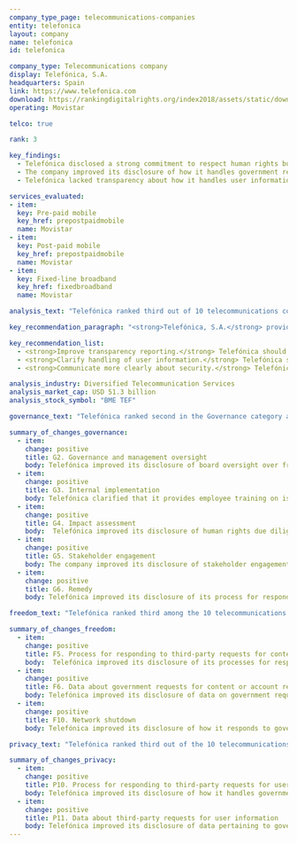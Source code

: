 ```yaml
---
company_type_page: telecommunications-companies
entity: telefonica
layout: company
name: telefonica
id: telefonica

company_type: Telecommunications company
display: Telefónica, S.A.
headquarters: Spain
link: https://www.telefonica.com
download: https://rankingdigitalrights.org/index2018/assets/static/download/Telefonica.pdf
operating: Movistar

telco: true

rank: 3

key_findings:
  - Telefónica disclosed a strong commitment to respect human rights but was less transparent about policies affecting users’ freedom of expression and privacy in practice.
  - The company improved its disclosure of how it handles government requests to shutdown networks, block content, and hand over user information, but could still publish more data about its compliance with these types of requests.
  - Telefónica lacked transparency about how it handles user information and what steps it takes to keep user information secure.

services_evaluated:
- item:
  key: Pre-paid mobile
  key_href: prepostpaidmobile
  name: Movistar
- item:
  key: Post-paid mobile
  key_href: prepostpaidmobile
  name: Movistar
- item:
  key: Fixed-line broadband
  key_href: fixedbroadband
  name: Movistar

analysis_text: "Telefónica ranked third out of 10 telecommunications companies evaluated, after Vodafone and AT&T, and disclosed a strong commitment to protecting users’ freedom of expression and privacy. As a full member of the Global Network Initiative (GNI) since March 2017, the company now commits to engaging with a range of stakeholders on freedom of expression and privacy issues. The company made numerous improvements in the 2018 Index, including clarifying its process for handling government requests to shut down networks and providing more data about government requests for user data. Despite positive steps, the company could be more transparent about policies affecting users’ freedom of expression by publishing more data about government and private requests it receives to block content or accounts, as there are no legal obstacles in its home market of Spain preventing the company from doing so. It could also improve its commitments to protect users’ privacy by disclosing what user data it shares and with whom, and by providing greater clarity about what steps it takes to keep user information secure."

key_recommendation_paragraph: "<strong>Telefónica, S.A.</strong> provides mobile, fixed-line broadband, and other services to <a href=\"https://www.telefonica.com/documents/153952/141433988/Telefonica_in_numbers_FY2016.pdf/81ba0d34-c6da-9621-09b0-716d918cc0e5\" target=\"_blank\">more than 276 million mobile customers</a> in Spain, Latin America, and internationally."

key_recommendation_list:
  - <strong>Improve transparency reporting.</strong> Telefónica should disclose more detailed data about its compliance with government and private requests to block content or accounts, and for user information.
  - <strong>Clarify handling of user information.</strong> Telefónica should disclose what user information it shares and retains, and whether users can obtain the information the company holds on them.
  - <strong>Communicate more clearly about security.</strong> Telefónica should clearly disclose how it keeps user information secure, including if it limits employee access to user information.

analysis_industry: Diversified Telecommunication Services
analysis_market_cap: USD 51.3 billion
analysis_stock_symbol: "BME TEF"

governance_text: "Telefónica ranked second in the Governance category among telecommunications companies, after Vodafone. It significantly improved its disclosure of its public commitment to freedom of expression and privacy, resulting in increased scores in five of the six indicators in this category. The company improved its disclosure of senior-level oversight over freedom of expression and privacy issues within the company (G2), clarified that the company provides its employees with training on freedom of expression (G3), and strengthened its commitment to conducting human rights impact assessments (G4). The company also improved its engagement with stakeholders by joining the GNI (G5). Notably, Telefónica improved its disclosure on <a href=\"https://www.telefonica.com/en/web/about_telefonica/responsible-business-channel\" target=\"_blank\">grievance and remedy mechanisms</a>, and received the highest score of all 22 companies in the Index on this indicator (G6), although the company did not provide clear evidence that it is responding to these complaints."

summary_of_changes_governance:
  - item:
    change: positive
    title: G2. Governance and management oversight
    body: Telefónica improved its disclosure of board oversight over freedom of expression and privacy issues within the company.
  - item:
    change: positive
    title: G3. Internal implementation
    body: Telefónica clarified that it provides employee training on issues related to freedom of expression.
  - item:
    change: positive
    title: G4. Impact assessment
    body:  Telefónica improved its disclosure of human rights due diligence practices, including disclosing it conducts human rights risk assessments related to existing products and services and new activities.
  - item:
    change: positive
    title: G5. Stakeholder engagement
    body: The company improved its disclosure of stakeholder engagement after joining the Global Network Initiative in March 2017.
  - item:
    change: positive
    title: G6. Remedy
    body: Telefónica improved its disclosure of its process for responding to freedom of expression and privacy complaints.

freedom_text: "Telefónica ranked third among the 10 telecommunications companies in the Freedom of Expression category, behind Vodafone and AT&T.<br /><br /><strong>Content and account restriction requests:</strong> Telefónica disclosed little about how it handles government or private requests to block content or accounts (F5-F7), but it was among only three telecommunications companies in the Index to publish transparency reports. It <a href=\"https://www.telefonica.com/documents/153952/183394/Informe_Transparencia_Comunicaciones_Telefonica_EN.pdf/30519143-d3ab-50c3-1cb5-319a735fd9d3\" target=\"_blank\">provided more data</a> on the number of government requests it received and complied with, including the number of URLs affected (F6). Like its peers, Telefónica published nothing about private requests to block content or accounts (F7).<br /><br /><strong>Network management and shutdowns:</strong> As in the 2017 Index, Telefónica Spain disclosed almost no information about its network management policies, receiving the second-lowest score of all telecommunications companies on this indicator (F9). Yet, along with Vodafone UK, it was more transparent than the rest of its peers about how it handles government demands to shut down networks (F10). The company improved its disclosure of why it may reject a network shutdown demand and provided more detailed data about its compliance with these types of requests.<br /><br /><strong>Identity policy:</strong> Telefónica Spain disclosed that it requires pre-paid mobile users to provide government-issued identification, which is <a href=\"https://www.boe.es/buscar/act.php?id=BOE-A-2007-18243\" target=\"_blank\">legally required in Spain</a> (F11)."

summary_of_changes_freedom:
  - item:
    change: positive
    title: F5. Process for responding to third-party requests for content or account restriction
    body:  Telefónica improved its disclosure of its processes for responding to government requests for content and account restrictions.
  - item:
    change: positive
    title: F6. Data about government requests for content or account restriction
    body: Telefónica improved its disclosure of data on government requests it received to remove content and restrict accounts, including by publishing the number of URLs affected for some of the countries in which it operates.
  - item:
    change: positive
    title: F10. Network shutdown
    body: Telefónica improved its disclosure of how it responds to government shutdown orders, disclosing some of the reasons why it may reject such demands, as well as the number of such requests with which it complied in some of the countries in which it operates.

privacy_text: "Telefónica ranked third out of the 10 telecommunications companies in the Privacy category, behind AT&T and Vodafone.<br /><br /><strong>Handling of user information:</strong> Telefónica Spain disclosed less than AT&T and Vodafone UK but slightly more than Orange France and América Móvil’s Telcel about how it handles user information (P3-P8). It had the highest score of all telecommunications companies on what user information it collects (P3), and for what purpose (P5), but disclosed nothing about what user information it shares (P4), for how long it retains it (P6), or whether users can obtain all of the information the company holds on them (P8). It disclosed some options for users to control what information it collects, including for the purposes of targeted advertising, but did not reveal if targeted advertising is off by default (P7).<br /><br /><strong>Requests for user information:</strong> Telefónica disclosed less than AT&T and Vodafone about how it handles government and private requests for user information (P10-P11). It improved its disclosure of its process for responding to government requests for user information by clarifying why it may reject a government request (P10). The company also <a href=\"https://www.telefonica.com/documents/153952/183394/Informe_Transparencia_Comunicaciones_Telefonica_EN.pdf/30519143-d3ab-50c3-1cb5-319a735fd9d3\" target=\"_blank\">provided more data</a> on government and private requests for user information, including the number of accounts affected (P11). Like the rest of its peers, Telefónica did not disclose a policy of notifying users if their information is requested (P12).<br /><br /><strong>Security:</strong> Telefónica Spain disclosed less than AT&T and Vodafone UK about is security policies and practices, but more than the rest of its peers (P13-P18). Although it disclosed it limits employee access to user information, it did not disclose it has systems in place to monitor this (P13). Like most telecommunications companies, the company did not disclose a bug bounty program allowing security researchers to submit vulnerabilities (P14). It received the second-highest score in the Index, after Vodafone UK, for disclosure of its processes for responding to data breaches (P15)."

summary_of_changes_privacy:
  - item:
    change: positive
    title: P10. Process for responding to third-party requests for user information
    body: Telefónica improved its disclosure of how it handles government requests for user information.
  - item:
    change: positive
    title: P11. Data about third-party requests for user information
    body: Telefónica improved its disclosure of data pertaining to government requests for user data in some countries, including proving data on the number of accounts affected and the number these requests with which it complied. 
---
```

